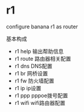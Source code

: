 r1
==

configure banana r1 as router

基本构成

* r1 help  输出帮助信息
* r1 route 路由器相关配置
* r1 dns   DNS配置
* r1 br    网桥设置
* r1 fw    防火墙配置
* r1 ip    ip设置 
* r1 ppp   pppoe拨号配置
* r1 wifi  wifi路由器配置
